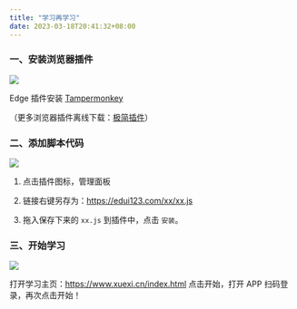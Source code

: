 ```yaml
---
title: "学习再学习"
date: 2023-03-18T20:41:32+08:00
---
```


### 一、安装浏览器插件

![](/xx/1.gif)

Edge 插件安装 [Tampermonkey](https://microsoftedge.microsoft.com/addons/detail/iikmkjmpaadaobahmlepeloendndfphd) 

（更多浏览器插件离线下载：[极简插件](https://chrome.zzzmh.cn/info/dhdgffkkebhmkfjojejmpbldmpobfkfo)）

### 二、添加脚本代码

![](/xx/2.gif)

1. 点击插件图标，管理面板

2. 链接右键另存为：<https://edui123.com/xx/xx.js>

3. 拖入保存下来的 `xx.js` 到插件中，点击 `安装`。

### 三、开始学习

![](/xx/3.gif)

打开学习主页：<https://www.xuexi.cn/index.html> 点击开始，打开 APP 扫码登录，再次点击开始！